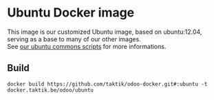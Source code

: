 # Ubuntu Docker image

This image is our customized Ubuntu image, based on ubuntu:12.04, serving as a base to many of our other images.  
See [our ubuntu commons scripts](https://github.com/taktik/odoo-docker-commons/tree/master/ubuntu) for more informations.

## Build

    docker build https://github.com/taktik/odoo-docker.git#:ubuntu -t docker.taktik.be/odoo/ubuntu
